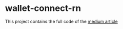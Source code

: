 # wallet-connect-rn

This project contains the full code of the [medium article](https://medium.com/@felipe.aga/how-to-use-walletconnect-with-react-native-ffe76d88566)
